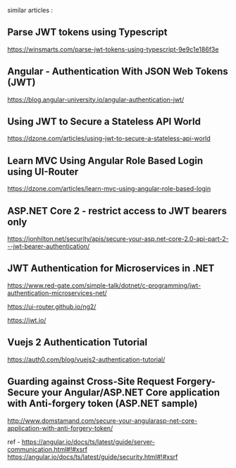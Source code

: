 similar articles :

## Parse JWT tokens using Typescript
https://winsmarts.com/parse-jwt-tokens-using-typescript-9e9c1e186f3e

## Angular - Authentication With JSON Web Tokens (JWT)
https://blog.angular-university.io/angular-authentication-jwt/

## Using JWT to Secure a Stateless API World
https://dzone.com/articles/using-jwt-to-secure-a-stateless-api-world


## Learn MVC Using Angular Role Based Login using UI-Router
https://dzone.com/articles/learn-mvc-using-angular-role-based-login

## ASP.NET Core 2 - restrict access to JWT bearers only
https://jonhilton.net/security/apis/secure-your-asp.net-core-2.0-api-part-2---jwt-bearer-authentication/

## JWT Authentication for Microservices in .NET
https://www.red-gate.com/simple-talk/dotnet/c-programming/jwt-authentication-microservices-net/




https://ui-router.github.io/ng2/

https://jwt.io/


## Vuejs 2 Authentication Tutorial
https://auth0.com/blog/vuejs2-authentication-tutorial/





## Guarding against Cross-Site Request Forgery- Secure your Angular/ASP.NET Core application with Anti-forgery token (ASP.NET sample)
http://www.domstamand.com/secure-your-angularasp-net-core-application-with-anti-forgery-token/

ref -
https://angular.io/docs/ts/latest/guide/server-communication.html#!#xsrf
https://angular.io/docs/ts/latest/guide/security.html#!#xsrf

